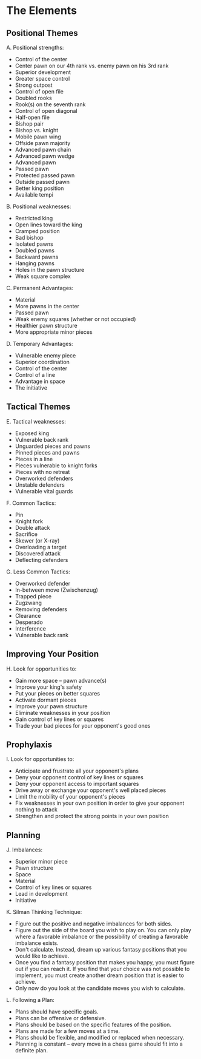 # The Elements

## Positional Themes

A. Positional strengths:
  - Control of the center
  - Center pawn on our 4th rank vs. enemy pawn on his 3rd rank
  - Superior development
  - Greater space control
  - Strong outpost
  - Control of open file
  - Doubled rooks
  - Rook(s) on the seventh rank
  - Control of open diagonal
  - Half-open file
  - Bishop pair
  - Bishop vs. knight
  - Mobile pawn wing
  - Offside pawn majority
  - Advanced pawn chain
  - Advanced pawn wedge
  - Advanced pawn
  - Passed pawn
  - Protected passed pawn
  - Outside passed pawn
  - Better king position
  - Available tempi

B. Positional weaknesses:
  - Restricted king
  - Open lines toward the king
  - Cramped position
  - Bad bishop
  - Isolated pawns
  - Doubled pawns
  - Backward pawns
  - Hanging pawns
  - Holes in the pawn structure
  - Weak square complex

C. Permanent Advantages:
  - Material
  - More pawns in the center
  - Passed pawn
  - Weak enemy squares (whether or not occupied)
  - Healthier pawn structure
  - More appropriate minor pieces

D. Temporary Advantages:
  - Vulnerable enemy piece
  - Superior coordination 
  - Control of the center
  - Control of a line
  - Advantage in space
  - The initiative

## Tactical Themes

E. Tactical weaknesses:
  - Exposed king
  - Vulnerable back rank
  - Unguarded pieces and pawns
  - Pinned pieces and pawns
  - Pieces in a line
  - Pieces vulnerable to knight forks
  - Pieces with no retreat
  - Overworked defenders
  - Unstable defenders
  - Vulnerable vital guards

F. Common Tactics:
  - Pin 
  - Knight fork 
  - Double attack 
  - Sacrifice
  - Skewer (or X-ray)
  - Overloading a target
  - Discovered attack
  - Deflecting defenders 

G. Less Common Tactics:
  - Overworked defender 
  - In-between move (Zwischenzug) 
  - Trapped piece 
  - Zugzwang
  - Removing defenders 
  - Clearance
  - Desperado
  - Interference 
  - Vulnerable back rank

## Improving Your Position

H. Look for opportunities to:
  - Gain more space – pawn advance(s)
  - Improve your king's safety
  - Put your pieces on better squares
  - Activate dormant pieces
  - Improve your pawn structure
  - Eliminate weaknesses in your position
  - Gain control of key lines or squares
  - Trade your bad pieces for your opponent's good ones

## Prophylaxis

I. Look for opportunities to:
  - Anticipate and frustrate all your opponent's plans
  - Deny your opponent control of key lines or squares
  - Deny your opponent access to important squares
  - Drive away or exchange your opponent's well placed pieces
  - Limit the mobility of your opponent's pieces
  - Fix weaknesses in your own position in order to give your opponent nothing to attack
  - Strengthen and protect the strong points in your own position

## Planning

J. Imbalances:
  - Superior minor piece 
  - Pawn structure
  - Space
  - Material
  - Control of key lines or squares
  - Lead in development
  - Initiative 

K. Silman Thinking Technique:
  - Figure out the positive and negative imbalances for both sides.
  - Figure out the side of the board you wish to play on. You can only play where a favorable imbalance or the possibility of creating a favorable imbalance exists.
  - Don't calculate. Instead, dream up various fantasy positions that you would like to achieve.
  - Once you find a fantasy position that makes you happy, you must figure out if you can reach it. If you find that your choice was not possible to implement, you must create another dream position that is easier to achieve.
  - Only now do you look at the candidate moves you wish to calculate.

L. Following a Plan:
  - Plans should have specific goals.
  - Plans can be offensive or defensive.
  - Plans should be based on the specific features of the position.
  - Plans are made for a few moves at a time.
  - Plans should be flexible, and modified or replaced when necessary.
  - Planning is constant – every move in a chess game should fit into a definite plan.